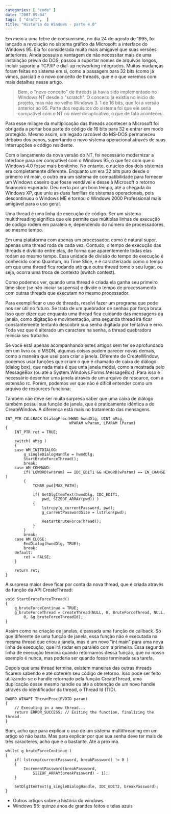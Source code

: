 ```yaml
---
categories: [ "code" ]
date: "2007-09-04"
tags: [ "draft",  ]
title: "História do Windows - parte 4.0"
---
```

Em meio a uma febre de consumismo, no dia 24 de agosto de 1995, foi lançado a revolução no sistema gráfico da Microsoft: a interface do Windows 95. Ela foi considerada muito mais amigável que suas versões anteriores. Ainda possuía a vantagem de não necessitar mais de uma instalação prévia do DOS, passou a suportar nomes de arquivos longos, incluir suporte a TCP/IP e dial-up networking integrados. Muitas mudanças foram feitas no sistema em si, como a passagem para 32 bits (como já vimos, parcial) e o novo conceito de threads, que é o que veremos com mais detalhes nesse artigo.


> Bem, o "novo conceito" de threads já havia sido implementado no Windows NT desde o "scratch". O conceito já existia no início do projeto, mas não no velho Windows 3. 1 de 16 bits, que foi a versão anterior ao 95. Parte dos requisitos do sistema foi que ele seria compatível com o NT no nível de aplicativo, o que de fato aconteceu. 

Para esse milagre da multiplicação das threads acontecer a Microsoft foi obrigada a portar boa parte do código de 16 bits para 32 e entrar em modo protegido. Mesmo assim, um legado razoável do MS-DOS permaneceu debaixo dos panos, suportando o novo sistema operacional através de suas interrupções e código residente.

Com o lançamento da nova versão do NT, foi necessário modernizar a interface para ser compatível com o Windows 95, o que fez com que o Windows 4.0 fosse mais bonitinho. No entanto, o núcleo dos dois sistemas era completamente diferente. Enquanto um era 32 bits puro desde o primeiro int main, o outro era um sistema de compatibilidade para fornecer um Windows caseiro que fosse vendável e desse à Microsoft o retorno financeiro esperado. Deu certo por um bom tempo, até a chegada do Windows XP, que uniu as duas famílias de sistemas operacionais, pois descontinuou o Windows ME e tornou o Windows 2000 Professional mais amigável para o uso geral.


Uma thread é uma linha de execução de código. Ser um sistema multithreading significa que ele permite que múltiplas linhas de execução de código rodem em paralelo e, dependendo do número de processadores, ao mesmo tempo.

Em uma plataforma com apenas um processador, como é natural supor, apenas uma thread roda de cada vez. Contudo, o tempo de execução das threads é dividido entre elas, de forma que aparentemente todas elas rodam ao mesmo tempo. Essa unidade de divisão do tempo de execução é conhecido como Quantum, ou Time Slice, e é caracterizado como o tempo em que uma thread fica rodando até que outra thread tome o seu lugar, ou seja, ocorra uma troca de contexto (switch context).


Como podemos ver, quando uma thread é criada ela ganha seu primeiro time slice (se não iniciar suspensa) e divide o tempo de processamento com outras threads que executam no mesmo processador.


Para exemplificar o uso de threads, resolvi fazer um programa que pode nos ser útil no futuro. Se trata de um quebrador de senhas por força bruta. Isso quer dizer que enquanto uma thread fica cuidando das mensagens da janela, como digitação e movimentação, uma segunda thread irá ficar constantemente tentanto descobrir sua senha digitada por tentativa e erro. Toda vez que é alterado um caractere na senha, a thread quebradora reinicia seu trabalho.


Se você está apenas acompanhando estes artigos sem ter se aprofundado em um livro ou o MSDN, algumas coisas podem parecer novas demais, como a maneira que usei para criar a janela. Diferente de CreateWindow, podemos usar funções que criam o que é chamado de caixa de diálogo (dialog box), que nada mais é que uma janela modal, como a mostrada pelo MessageBox (ou até a System.Windows.Forms.MessageBox). Para isso é necessário desenhar uma janela através de um arquivo de resource, com a extensão rc. Porém, podemos ver que não é difícil entender como um arquivo de resources funciona:


Também não deve ser muita surpresa saber que uma caixa de diálogo também possui sua função de janela, que é praticamente idêntica a do CreateWindow. A diferença está mais no tratamento das mensagens.

    INT_PTR CALLBACK DialogProc(HWND hwndDlg, UINT uMsg, 
    							WPARAM wParam, LPARAM lParam)
    {
    	INT_PTR ret = TRUE;
    
    	switch( uMsg )
    	{
    	case WM_INITDIALOG:
    		g_singleDialogHandle = hwndDlg;
    		StartBruteForceThread();
    		break;
    	case WM_COMMAND:
    		if( LOWORD(wParam) == IDC_EDIT1 && HIWORD(wParam) == EN_CHANGE )
    		{
    			TCHAR pwd[MAX_PATH];
    
    			if( GetDlgItemText(hwndDlg, IDC_EDIT1, 
    				pwd, SIZEOF_ARRAY(pwd)) )
    			{
    				lstrcpy(g_currentPassword, pwd);
    				g_currentPasswordSize = lstrlen(pwd);
    
    				RestartBruteForceThread();
    			}
    		}
    		break;
    	case WM_CLOSE:
    		EndDialog(hwndDlg, TRUE);
    		break;
    	default:
    		ret = FALSE;
    	}
    
    	return ret;
    } 
    

A surpresa maior deve ficar por conta da nova thread, que é criada através da função da API CreateThread:

    void StartBruteForceThread()
    {
    	g_bruteForceContinue = TRUE;
    	g_bruteForceThread = CreateThread(NULL, 0, BruteForceThread, NULL, 
    		0, &g_bruteForceThreadId);
    } 
    

Assim como na criação de janelas, é passada uma função de callback. Só que diferente de uma função de janela, essa função não é executada na mesma thread que criou a janela, mas é um novo "int main" para uma nova linha de execução, que irá rodar em paralelo com a primeira. Essa segunda linha de execução termina quando retornamos dessa função, que no nosso exemplo é nunca, mas poderia ser quando fosse terminada sua tarefa.


Depois que uma thread termina, existem maneiras das outras threads ficarem sabendo e até obterem seu código de retorno. Isso pode ser feito utilizando-se o handle retornado pela função CreateThread, uma duplicação desse mesmo handle ou até a obtenção de um novo handle através do identificador da thread, o Thread Id (TID).

    DWORD WINAPI ThreadProc(PVOID param)
    {
    	// Executing in a new thread...
    	return ERROR_SUCCESS; // Exiting the function, finalizing the thread.
    } 
    

Bom, acho que para explicar o uso de um sistema multithreading em um artigo só não basta. Mas para explicar por que sua senha deve ter mais de três caracteres, acho que é o bastante. Até a próxima.

    while( g_bruteForceContinue )
    {
    	if( lstrcmp(currentPassword, breakPassword) != 0 )
    	{
    		IncrementPassword(breakPassword, 
    			SIZEOF_ARRAY(breakPassword) - 1);
    	}
    
    	SetDlgItemText(g_singleDialogHandle, IDC_EDIT2, breakPassword);
    } 
    


    
  * Outros artigos sobre a história do windows
  * Windows 95: quinze anos de grandes feitos e telas azuis

